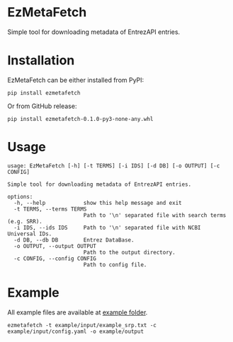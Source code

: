 # EzMetaFetch

Simple tool for downloading metadata of EntrezAPI entries.

# Installation

EzMetaFetch can be either installed from PyPI:

```commandline
pip install ezmetafetch
```

Or from GitHub release:

```commandline
pip install ezmetafetch-0.1.0-py3-none-any.whl
```

# Usage

```commandline
usage: EzMetaFetch [-h] [-t TERMS] [-i IDS] [-d DB] [-o OUTPUT] [-c CONFIG]

Simple tool for downloading metadata of EntrezAPI entries.

options:
  -h, --help            show this help message and exit
  -t TERMS, --terms TERMS
                        Path to '\n' separated file with search terms (e.g. SRR).
  -i IDS, --ids IDS     Path to '\n' separated file with NCBI Universal IDs.
  -d DB, --db DB        Entrez DataBase.
  -o OUTPUT, --output OUTPUT
                        Path to the output directory.
  -c CONFIG, --config CONFIG
                        Path to config file.
```

# Example

All example files are available at [example folder](example).

```commandline
ezmetafetch -t example/input/example_srp.txt -c example/input/config.yaml -o example/output
```